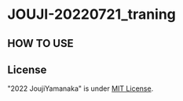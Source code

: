 # JOUJI-20220721_traning


## HOW TO USE


## License
"2022 JoujiYamanaka" is under [MIT License](https://en.wikipedia.org/wiki/MIT_License).
